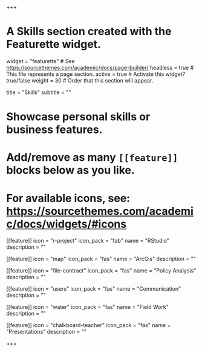 +++
# A Skills section created with the Featurette widget.
widget = "featurette"  # See https://sourcethemes.com/academic/docs/page-builder/
headless = true  # This file represents a page section.
active = true  # Activate this widget? true/false
weight = 30  # Order that this section will appear.

title = "Skills"
subtitle = ""

# Showcase personal skills or business features.
# 
# Add/remove as many `[[feature]]` blocks below as you like.
# 
# For available icons, see: https://sourcethemes.com/academic/docs/widgets/#icons

[[feature]]
  icon = "r-project"
  icon_pack = "fab"
  name = "RStudio"
  description = ""
  
[[feature]]
  icon = "map"
  icon_pack = "fas"
  name = "ArcGis"
  description = ""  
  
[[feature]]
  icon = "file-contract"
  icon_pack = "fas"
  name = "Policy Analysis"
  description = ""
  
[[feature]]
  icon = "users"
  icon_pack = "fas"
  name = "Communication"
  description = ""

[[feature]]
  icon = "water"
  icon_pack = "fas"
  name = "Field Work"
  description = ""

[[feature]]
  icon = "chalkboard-teacher"
  icon_pack = "fas"
  name = "Presentations"
  description = ""

+++

